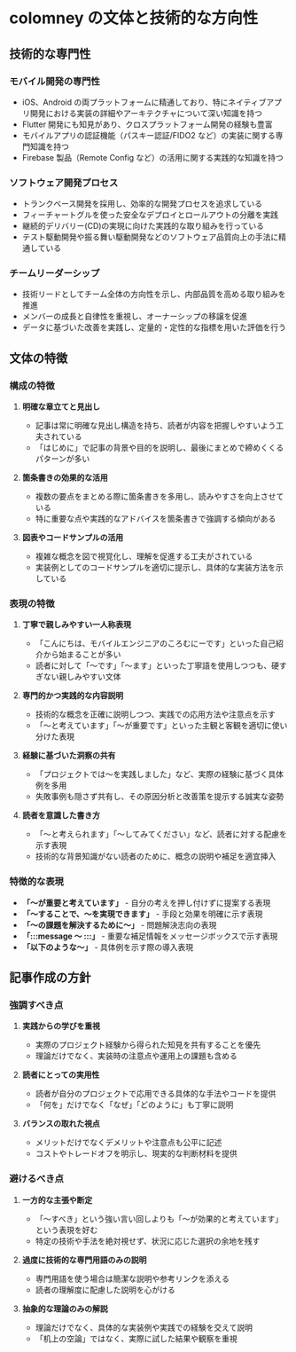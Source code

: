 # colomney の文体と技術的な方向性

## 技術的な専門性

### モバイル開発の専門性

- iOS、Android の両プラットフォームに精通しており、特にネイティブアプリ開発における実装の詳細やアーキテクチャについて深い知識を持つ
- Flutter 開発にも知見があり、クロスプラットフォーム開発の経験も豊富
- モバイルアプリの認証機能（パスキー認証/FIDO2 など）の実装に関する専門知識を持つ
- Firebase 製品（Remote Config など）の活用に関する実践的な知識を持つ

### ソフトウェア開発プロセス

- トランクベース開発を採用し、効率的な開発プロセスを追求している
- フィーチャートグルを使った安全なデプロイとロールアウトの分離を実践
- 継続的デリバリー(CD)の実現に向けた実践的な取り組みを行っている
- テスト駆動開発や振る舞い駆動開発などのソフトウェア品質向上の手法に精通している

### チームリーダーシップ

- 技術リードとしてチーム全体の方向性を示し、内部品質を高める取り組みを推進
- メンバーの成長と自律性を重視し、オーナーシップの移譲を促進
- データに基づいた改善を実践し、定量的・定性的な指標を用いた評価を行う

## 文体の特徴

### 構成の特徴

1. **明確な章立てと見出し**

   - 記事は常に明確な見出し構造を持ち、読者が内容を把握しやすいよう工夫されている
   - 「はじめに」で記事の背景や目的を説明し、最後にまとめで締めくくるパターンが多い

2. **箇条書きの効果的な活用**

   - 複数の要点をまとめる際に箇条書きを多用し、読みやすさを向上させている
   - 特に重要な点や実践的なアドバイスを箇条書きで強調する傾向がある

3. **図表やコードサンプルの活用**
   - 複雑な概念を図で視覚化し、理解を促進する工夫がされている
   - 実装例としてのコードサンプルを適切に提示し、具体的な実装方法を示している

### 表現の特徴

1. **丁寧で親しみやすい一人称表現**

   - 「こんにちは、モバイルエンジニアのころむにーです」といった自己紹介から始まることが多い
   - 読者に対して「〜です」「〜ます」といった丁寧語を使用しつつも、硬すぎない親しみやすい文体

2. **専門的かつ実践的な内容説明**

   - 技術的な概念を正確に説明しつつ、実践での応用方法や注意点を示す
   - 「〜と考えています」「〜が重要です」といった主観と客観を適切に使い分けた表現

3. **経験に基づいた洞察の共有**

   - 「プロジェクトでは〜を実践しました」など、実際の経験に基づく具体例を多用
   - 失敗事例も隠さず共有し、その原因分析と改善策を提示する誠実な姿勢

4. **読者を意識した書き方**
   - 「〜と考えられます」「〜してみてください」など、読者に対する配慮を示す表現
   - 技術的な背景知識がない読者のために、概念の説明や補足を適宜挿入

### 特徴的な表現

- **「〜が重要と考えています」** - 自分の考えを押し付けずに提案する表現
- **「〜することで、〜を実現できます」** - 手段と効果を明確に示す表現
- **「〜の課題を解決するために〜」** - 問題解決志向の表現
- **「:::message 〜 :::」** - 重要な補足情報をメッセージボックスで示す表現
- **「以下のような〜」** - 具体例を示す際の導入表現

## 記事作成の方針

### 強調すべき点

1. **実践からの学びを重視**

   - 実際のプロジェクト経験から得られた知見を共有することを優先
   - 理論だけでなく、実装時の注意点や運用上の課題も含める

2. **読者にとっての実用性**

   - 読者が自分のプロジェクトで応用できる具体的な手法やコードを提供
   - 「何を」だけでなく「なぜ」「どのように」も丁寧に説明

3. **バランスの取れた視点**
   - メリットだけでなくデメリットや注意点も公平に記述
   - コストやトレードオフを明示し、現実的な判断材料を提供

### 避けるべき点

1. **一方的な主張や断定**

   - 「〜すべき」という強い言い回しよりも「〜が効果的と考えています」という表現を好む
   - 特定の技術や手法を絶対視せず、状況に応じた選択の余地を残す

2. **過度に技術的な専門用語のみの説明**

   - 専門用語を使う場合は簡潔な説明や参考リンクを添える
   - 読者の理解度に配慮した説明を心がける

3. **抽象的な理論のみの解説**
   - 理論だけでなく、具体的な実装例や実践での経験を交えて説明
   - 「机上の空論」ではなく、実際に試した結果や観察を重視
